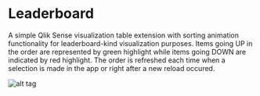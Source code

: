 # Leaderboard
A simple Qlik Sense visualization table extension with sorting animation functionality for leaderboard-kind visualization purposes.
Items going UP in the order are represented by green highlight while items going DOWN are indicated by red highlight.
The order is refreshed each time when a selection is made in the app or right after a new reload occured.

![alt tag](http://g.recordit.co/IzWtpxnlX5.gif)


